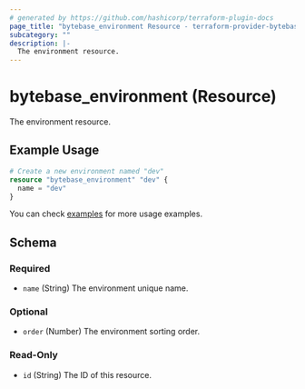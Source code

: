 ```yaml
---
# generated by https://github.com/hashicorp/terraform-plugin-docs
page_title: "bytebase_environment Resource - terraform-provider-bytebase"
subcategory: ""
description: |-
  The environment resource.
---
```


# bytebase_environment (Resource)

The environment resource.

## Example Usage

```terraform
# Create a new environment named "dev"
resource "bytebase_environment" "dev" {
  name = "dev"
}
```

You can check [examples](https://github.com/bytebase/terraform-provider-bytebase/blob/main/examples/main.tf) for more usage examples.

<!-- schema generated by tfplugindocs -->
## Schema

### Required

- `name` (String) The environment unique name.

### Optional

- `order` (Number) The environment sorting order.

### Read-Only

- `id` (String) The ID of this resource.


